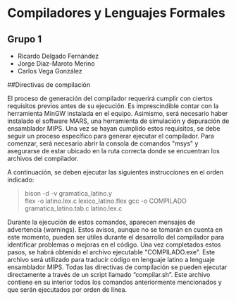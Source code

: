 # Compiladores y Lenguajes Formales

## Grupo 1
- Ricardo Delgado Fernández
- Jorge Díaz-Maroto Merino
- Carlos Vega González

##Directivas de compilación

El proceso de generación del compilador requerirá cumplir con ciertos requisitos previos antes de su ejecución. Es imprescindible contar con la herramienta MinGW instalada en el equipo. Asimismo, será necesario haber instalado el software MARS, una herramienta de simulación y depuración de ensamblador MIPS.
Una vez se hayan cumplido estos requisitos, se debe seguir un proceso específico para generar ejecutar el compilador. Para comenzar, será necesario abrir la consola de comandos "msys" y asegurarse de estar ubicado en la ruta correcta donde se encuentran los archivos del compilador.

A continuación, se deben ejecutar las siguientes instrucciones en el orden indicado:
> bison -d -v gramatica_latino.y        
> flex -o latino.lex.c lexico_latino.flex 
> gcc -o COMPILADO gramatica_latino.tab.c latino.lex.c

Durante la ejecución de estos comandos, aparecen mensajes de advertencia (warnings). Estos avisos, aunque no se tomarán en cuenta en este momento, pueden ser útiles durante el desarrollo del compilador para identificar problemas o mejoras en el código.
Una vez completados estos pasos, se habrá obtenido el archivo ejecutable "COMPILADO.exe". Este archivo será utilizado para traducir código en lenguaje latino a lenguaje ensamblador MIPS.
Todas las directivas de compilación se pueden ejecutar directamente a través de un script llamado “compilar.sh”. Este archivo contiene en su interior todos los comandos anteriormente mencionados y que serán ejecutados por orden de línea.


